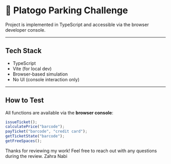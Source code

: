 # 🚗 Platogo Parking Challenge

Project is implemented in TypeScript and accessible via the browser developer console.

---

## Tech Stack

- TypeScript
- Vite (for local dev)
- Browser-based simulation
- No UI (console interaction only)

---

## How to Test

All functions are available via the **browser console**:

```ts
issueTicket();
calculatePrice("barcode");
payTicket("barcode", "credit card");
getTicketState("barcode");
getFreeSpaces();
```

Thanks for reviewing my work! Feel free to reach out with any questions during the review.
Zahra Nabi
